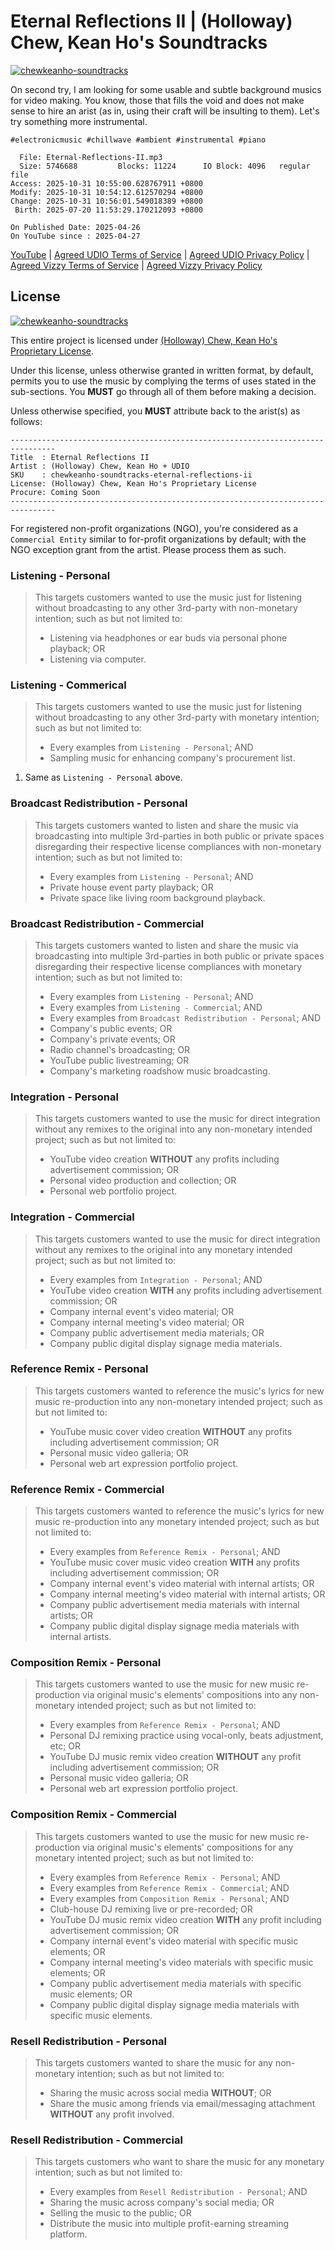 # Eternal Reflections II | (Holloway) Chew, Kean Ho's Soundtracks

[![chewkeanho-soundtracks](Thumbnails/video-thumbnail.jpg)](#)

On second try, I am looking for some usable and subtle background musics for
video making.  You know, those that fills the void and does not make sense
to hire an arist (as in, using their craft will be insulting to them). Let's
try something more instrumental.

```
#electronicmusic #chillwave #ambient #instrumental #piano

  File: Eternal-Reflections-II.mp3
  Size: 5746688         Blocks: 11224      IO Block: 4096   regular file
Access: 2025-10-31 10:55:00.628767911 +0800
Modify: 2025-10-31 10:54:12.612570294 +0800
Change: 2025-10-31 10:56:01.549018389 +0800
 Birth: 2025-07-20 11:53:29.170212093 +0800

On Published Date: 2025-04-26
On YouTube since : 2025-04-27
```

[YouTube](https://www.youtube.com/watch?v=XckeHbR9o_4) |
[Agreed UDIO Terms of Service](.internals/terms-of-services/Udio-Terms-of-Service.pdf) |
[Agreed UDIO Privacy Policy](.internals/privacy-policy/Udio-Privacy-Policy.pdf) |
[Agreed Vizzy Terms of Service](.internals/terms-of-services/Vizzy-Terms-of-Service.pdf) |
[Agreed Vizzy Privacy Policy](.internals/privacy-policy/Vizzy-Privacy-Policy.pdf)




## License

[![chewkeanho-soundtracks](.internals/icons/animated-banner_1200x100.svg)](#)

This entire project is licensed under
[(Holloway) Chew, Kean Ho's Proprietary License](LICENSE.txt).

Under this license, unless otherwise granted in written format, by default,
permits you to use the music by complying the terms of uses stated in the
sub-sections. You **MUST** go through all of them before making a decision.

Unless otherwise specified, you **MUST** attribute back to the arist(s) as
follows:

```
--------------------------------------------------------------------------------
Title  : Eternal Reflections II
Artist : (Holloway) Chew, Kean Ho + UDIO
SKU    : chewkeanho-soundtracks-eternal-reflections-ii
License: (Holloway) Chew, Kean Ho's Proprietary License
Procure: Coming Soon
--------------------------------------------------------------------------------
```

For registered non-profit organizations (NGO), you're considered as a
`Commercial Entity` similar to for-profit organizations by default; with the
NGO exception grant from the artist. Please process them as such.



### Listening - Personal

> This targets customers wanted to use the music just for listening without
> broadcasting to any other 3rd-party with non-monetary intention; such as but
> not limited to:
>
> * Listening via headphones or ear buds via personal phone playback; OR
> * Listening via computer.



### Listening - Commerical

> This targets customers wanted to use the music just for listening without
> broadcasting to any other 3rd-party with monetary intention; such as but
> not limited to:
>
> * Every examples from `Listening - Personal`; AND
> * Sampling music for enhancing company's procurement list.

1. Same as `Listening - Personal` above.



### Broadcast Redistribution - Personal

> This targets customers wanted to listen and share the music via broadcasting
> into multiple 3rd-parties in both public or private spaces disregarding their
> respective license compliances with non-monetary intention; such as but not
> limited to:
>
> * Every examples from `Listening - Personal`; AND
> * Private house event party playback; OR
> * Private space like living room background playback.



### Broadcast Redistribution - Commercial

> This targets customers wanted to listen and share the music via broadcasting
> into multiple 3rd-parties in both public or private spaces disregarding their
> respective license compliances with monetary intention; such as but not
> limited to:
>
> * Every examples from `Listening - Personal`; AND
> * Every examples from `Listening - Commercial`; AND
> * Every examples from `Broadcast Redistribution - Personal`; AND
> * Company's public events; OR
> * Company's private events; OR
> * Radio channel's broadcasting; OR
> * YouTube public livestreaming; OR
> * Company's marketing roadshow music broadcasting.



### Integration - Personal

> This targets customers wanted to use the music for direct integration without
> any remixes to the original into any non-monetary intended project; such as
> but not limited to:
>
> * YouTube video creation **WITHOUT** any profits including advertisement
>   commission; OR
> * Personal video production and collection; OR
> * Personal web portfolio project.



### Integration - Commercial

> This targets customers wanted to use the music for direct integration without
> any remixes to the original into any monetary intended project; such as but
> not limited to:
>
> * Every examples from `Integration - Personal`; AND
> * YouTube video creation **WITH** any profits including advertisement
>   commission; OR
> * Company internal event's video material; OR
> * Company internal meeting's video material; OR
> * Company public advertisement media materials; OR
> * Company public digital display signage media materials.



### Reference Remix - Personal

> This targets customers wanted to reference the music's lyrics for new music
> re-production into any non-monetary intended project; such as but not limited
> to:
>
> * YouTube music cover video creation **WITHOUT** any profits including
>   advertisement commission; OR
> * Personal music video galleria; OR
> * Personal web art expression portfolio project.



### Reference Remix - Commercial

> This targets customers wanted to reference the music's lyrics for new music
> re-production into any monetary intended project; such as but not limited to:
>
> * Every examples from `Reference Remix - Personal`; AND
> * YouTube music cover music video creation **WITH** any profits including
>   advertisement commission; OR
> * Company internal event's video material with internal artists; OR
> * Company internal meeting's video material with internal artists; OR
> * Company public advertisement media materials with internal artists; OR
> * Company public digital display signage media materials with internal
>   artists.



### Composition Remix - Personal

> This targets customers wanted to use the music for new music re-production
> via original music's elements' compositions into any non-monetary intended
> project; such as but not limited to:
>
> * Every examples from `Reference Remix - Personal`; AND
> * Personal DJ remixing practice using vocal-only, beats adjustment, etc; OR
> * YouTube DJ music remix video creation **WITHOUT** any profit including
>   advertisement commission; OR
> * Personal music video galleria; OR
> * Personal web art expression portfolio project.



### Composition Remix - Commercial

> This targets customers wanted to use the music for new music re-production
> via original music's elements' compositions for any monetary intented project;
> such as but not limited to:
>
> * Every examples from `Reference Remix - Personal`; AND
> * Every examples from `Reference Remix - Commercial`; AND
> * Every examples from `Composition Remix - Personal`; AND
> * Club-house DJ remixing live or pre-recorded; OR
> * YouTube DJ music remix video creation **WITH** any profit including
>   advertisement commission; OR
> * Company internal event's video material with specific music elements; OR
> * Company internal meeting's video materials with specific music elements; OR
> * Company public advertisement media materials with specific music
>   elements; OR
> * Company public digital display signage media materials with specific music
>   elements.



### Resell Redistribution - Personal

> This targets customers wanted to share the music for any non-monetary
> intention; such as but not limited to:
>
> * Sharing the music across social media **WITHOUT**; OR
> * Share the music among friends via email/messaging attachment **WITHOUT**
>   any profit involved.



### Resell Redistribution - Commercial

> This targets customers who want to share the music for any monetary intention;
> such as but not limited to:
>
> * Every examples from `Resell Redistribution - Personal`; AND
> * Sharing the music across company's social media; OR
> * Selling the music to the public; OR
> * Distribute the music into multiple profit-earning streaming platform.
